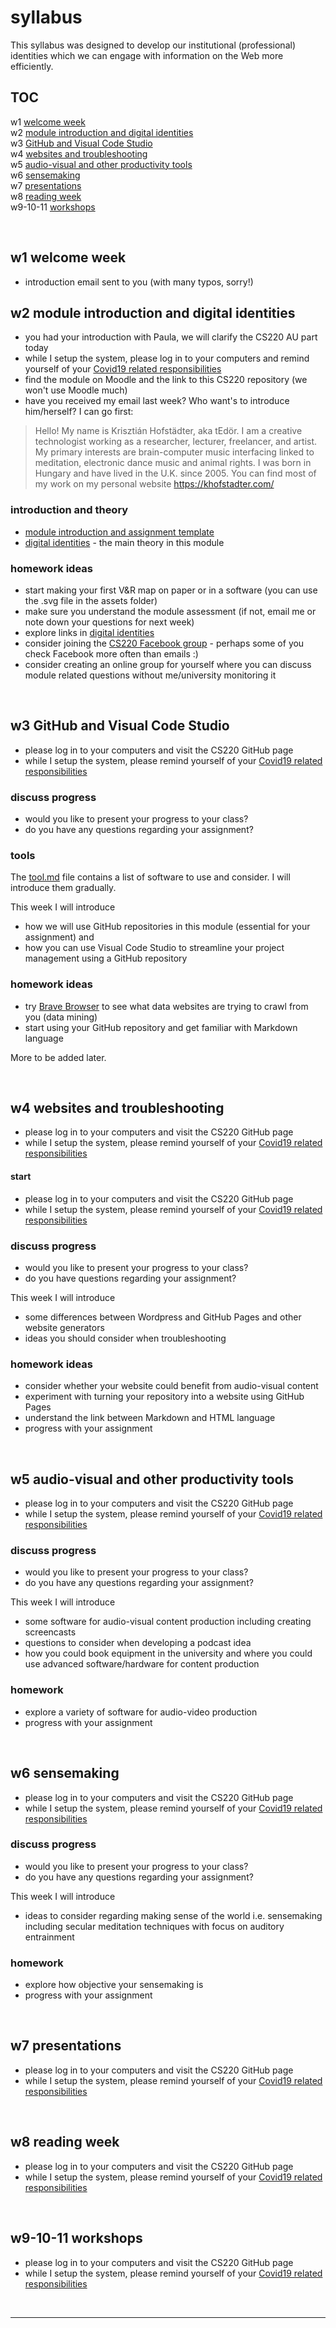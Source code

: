 # syllabus
This syllabus was designed to develop our institutional (professional) identities which we can engage with information on the Web more efficiently.

## TOC

w1 [welcome week](#w1-welcome-week)  
w2 [module introduction and digital identities](#w2-module-introduction-and-digital-identities)  
w3 [GitHub and Visual Code Studio](#w3-github-and-visual-code-studio)  
w4 [websites and troubleshooting](#w4-websites-and-troubleshooting)  
w5 [audio-visual and other productivity tools](#w5-audio-visual-and-other-productivity-tools)  
w6 [sensemaking](#w6-sensemaking)  
w7 [presentations](#w7-presentations)  
w8 [reading week](#w8-reading-week)  
w9-10-11 [workshops](#w9-10-11-workshops)

<br>

## w1 welcome week
- introduction email sent to you (with many typos, sorry!) 

## w2 module introduction and digital identities
- you had your introduction with Paula, we will clarify the CS220 AU part today
- while I setup the system, please log in to your computers and remind yourself of your [Covid19 related responsibilities](assets/doc/covid-reminder.md)
- find the module on Moodle and the link to this CS220 repository (we won't use Moodle much)
- have you received my email last week? Who want's to introduce him/herself? I can go first:

> Hello! My name is Krisztián Hofstädter, aka tEdör. I am a creative technologist working as a researcher, lecturer, freelancer, and artist. My primary interests are brain-computer music interfacing linked to meditation, electronic dance music and animal rights. I was born in Hungary and have lived in the U.K. since 2005. You can find most of my work on my personal website https://khofstadter.com/

### introduction and theory
- [module introduction and assignment template](README.md)
- [digital identities](digital-identities.md) - the main theory in this module

### homework ideas
- start making your first V&R map on paper or in a software (you can use the .svg file in the assets folder)
- make sure you understand the module assessment (if not, email me or note down your questions for next week)
- explore links in [digital identities](digital-identities.md)
- consider joining the [CS220 Facebook group](https://www.facebook.com/groups/400596074925260) - perhaps some of you check Facebook more often than emails :)
- consider creating an online group for yourself where you can discuss module related questions without me/university monitoring it

<br>

## w3 GitHub and Visual Code Studio
- please log in to your computers and visit the CS220 GitHub page
- while I setup the system, please remind yourself of your [Covid19 related responsibilities](assets/doc/covid-reminder.md)

### discuss progress
- would you like to present your progress to your class?
- do you have any questions regarding your assignment?

### tools
The [tool.md](tool.md) file contains a list of software to use and consider. I will introduce them gradually. 

This week I will introduce 
- how we will use GitHub repositories in this module (essential for your assignment) and 
- how you can use Visual Code Studio to streamline your project management using a GitHub repository

### homework ideas
- try [Brave Browser](https://brave.com/) to see what data websites are trying to crawl from you (data mining)
- start using your GitHub repository and get familiar with Markdown language

More to be added later.

<br>

## w4 websites and troubleshooting
- please log in to your computers and visit the CS220 GitHub page
- while I setup the system, please remind yourself of your [Covid19 related responsibilities](assets/doc/covid-reminder.md)

#### start
- please log in to your computers and visit the CS220 GitHub page
- while I setup the system, please remind yourself of your [Covid19 related responsibilities](assets/doc/covid-reminder.md)

### discuss progress
- would you like to present your progress to your class?
- do you have questions regarding your assignment?

This week I will introduce 
- some differences between Wordpress and GitHub Pages and other website generators
- ideas you should consider when troubleshooting 

### homework ideas
- consider whether your website could benefit from audio-visual content
- experiment with turning your repository into a website using GitHub Pages
- understand the link between Markdown and HTML language
- progress with your assignment

<br>

## w5 audio-visual and other productivity tools
- please log in to your computers and visit the CS220 GitHub page
- while I setup the system, please remind yourself of your [Covid19 related responsibilities](assets/doc/covid-reminder.md)

### discuss progress
- would you like to present your progress to your class?
- do you have any questions regarding your assignment?

This week I will introduce 
- some software for audio-visual content production including creating screencasts
- questions to consider when developing a podcast idea
- how you could book equipment in the university and where you could use advanced software/hardware for content production

### homework
- explore a variety of software for audio-video production
- progress with your assignment

<br>

## w6 sensemaking
- please log in to your computers and visit the CS220 GitHub page
- while I setup the system, please remind yourself of your [Covid19 related responsibilities](assets/doc/covid-reminder.md)

### discuss progress
- would you like to present your progress to your class?
- do you have any questions regarding your assignment?

This week I will introduce 
- ideas to consider regarding making sense of the world i.e. sensemaking including secular meditation techniques with focus on auditory entrainment

### homework
- explore how objective your sensemaking is
- progress with your assignment

<br>

## w7 presentations
- please log in to your computers and visit the CS220 GitHub page
- while I setup the system, please remind yourself of your [Covid19 related responsibilities](assets/doc/covid-reminder.md)


<br>

## w8 reading week
- please log in to your computers and visit the CS220 GitHub page
- while I setup the system, please remind yourself of your [Covid19 related responsibilities](assets/doc/covid-reminder.md)

<br>

## w9-10-11 workshops
- please log in to your computers and visit the CS220 GitHub page
- while I setup the system, please remind yourself of your [Covid19 related responsibilities](assets/doc/covid-reminder.md)

<br>

---
<!--
## Ideas to discuss
### Self-assessment
#### Invoicing
### Thinking slowly
https://mattgemmell.com/thinking-slowly/
### mailing list
-->
